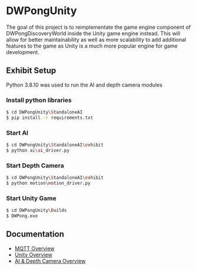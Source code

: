 # DWPongUnity
The goal of this project is to reimplementate the game engine component of DWPongDiscoveryWorld inside the Unity game engine instead. This will allow for better maintainability as well as more scalability to add additional features to the game as Unity is a much more popular engine for game development.

## Exhibit Setup

Python 3.8.10 was used to run the AI and depth camera modules

### Install python libraries
```bash
$ cd DWPongUnity\StandaloneAI
$ pip install -r requirements.txt
```

### Start AI
```bash
$ cd DWPongUnity\StandaloneAI\exhibit
$ python ai\ai_driver.py
```

### Start Depth Camera
```bash
$ cd DWPongUnity\StandaloneAI\exhibit
$ python motion\motion_driver.py
```

### Start Unity Game
```bash
$ cd DWPongUnity\Builds
$ DWPong.exe
```

## Documentation
* [MQTT Overview](docs/mqtt_overview.md)
* [Unity Overview](docs/unity_overview.md)
* [AI & Depth Camera Overview](docs/ai_overview.md)
